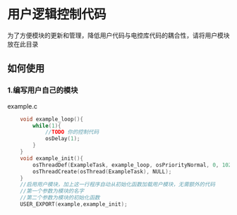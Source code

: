 # 用户逻辑控制代码
为了方便模块的更新和管理，降低用户代码与电控库代码的耦合性，请将用户模块放在此目录
## 如何使用
### 1.编写用户自己的模块
example.c
```c
    void example_loop(){
        while(1){
            //TODO 你的控制代码
            osDelay(1);
        }
    }   
    void example_init(){
        osThreadDef(ExampleTask, example_loop, osPriorityNormal, 0, 1024);
        osThreadCreate(osThread(ExampleTask), NULL);
    }
    //启用用户模块，加上这一行程序自动从初始化函数加载用户模块，无需额外的代码
    //第一个参数为模块的名字
    //第二个参数为模块的初始化函数
    USER_EXPORT(example,example_init);
```